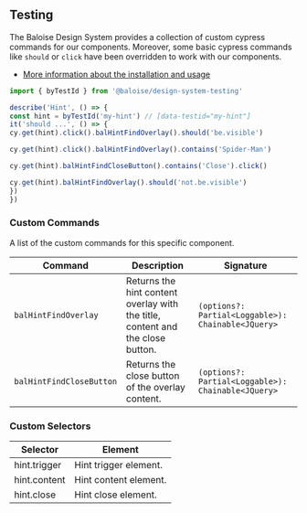 ## Testing
 
The Baloise Design System provides a collection of custom cypress commands for our components. Moreover, some basic cypress commands like `should` or `click` have been overridden to work with our components.
 
- [More information about the installation and usage](?path=/docs/development-testing--page)
 
<!-- START: human documentation -->
 
```typescript
import { byTestId } from '@baloise/design-system-testing'

describe('Hint', () => {
const hint = byTestId('my-hint') // [data-testid="my-hint"]
it('should ...', () => {
cy.get(hint).click().balHintFindOverlay().should('be.visible')

cy.get(hint).click().balHintFindOverlay().contains('Spider-Man')

cy.get(hint).balHintFindCloseButton().contains('Close').click()

cy.get(hint).balHintFindOverlay().should('not.be.visible')
})
})
```
 
<!-- END: human documentation -->
 
### Custom Commands
 
A list of the custom commands for this specific component.
 
| Command                  | Description                                                                    | Signature                                          |
| ------------------------ | ------------------------------------------------------------------------------ | -------------------------------------------------- |
| `balHintFindOverlay`     | Returns the hint content overlay with the title, content and the close button. | `(options?: Partial<Loggable>): Chainable<JQuery>` |
| `balHintFindCloseButton` | Returns the close button of the overlay content.                               | `(options?: Partial<Loggable>): Chainable<JQuery>` |
 
 
### Custom Selectors

| Selector     | Element               |
| ------------ | --------------------- |
| hint.trigger | Hint trigger element. |
| hint.content | Hint content element. |
| hint.close   | Hint close element.   |

